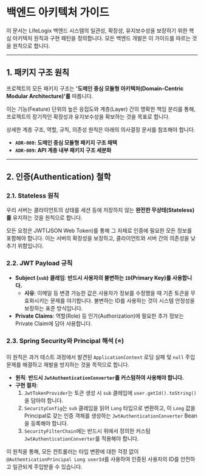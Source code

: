 # 백엔드 아키텍처 가이드

이 문서는 LifeLogix 백엔드 시스템의 일관성, 확장성, 유지보수성을 보장하기 위한 핵심 아키텍처 원칙과 구현 패턴을 정의합니다. 모든 백엔드 개발은 이 가이드를 따르는 것을 원칙으로 합니다.

---

## 1. 패키지 구조 원칙

프로젝트의 모든 패키지 구조는 **'도메인 중심 모듈형 아키텍처(Domain-Centric Modular Architecture)'를** 따릅니다.

이는 기능(Feature) 단위의 높은 응집도와 계층(Layer) 간의 명확한 책임 분리를 통해, 프로젝트의 장기적인 확장성과 유지보수성을 확보하는 것을 목표로 합니다.

상세한 계층 구조, 역할, 규칙, 의존성 원칙은 아래의 의사결정 문서를 참조해야 합니다.

-   **`ADR-008`: 도메인 중심 모듈형 패키지 구조 채택**
-   **`ADR-009`: API 계층 내부 패키지 구조 세분화**

---

## 2. 인증(Authentication) 철학

### 2.1. Stateless 원칙

우리 서버는 클라이언트의 상태를 세션 등에 저장하지 않는 **완전한 무상태(Stateless)를** 유지하는 것을 원칙으로 합니다.

모든 요청은 JWT(JSON Web Token)를 통해 그 자체로 인증에 필요한 모든 정보를 포함해야 합니다. 이는 서버의 확장성을 보장하고, 클라이언트와 서버 간의 의존성을 낮추기 위함입니다.

### 2.2. JWT Payload 규칙

-   **Subject (`sub`) 클레임**: **반드시 사용자의 불변하는 `ID`(Primary Key)를 사용합니다.**
    -   **사유**: 이메일 등 변경 가능한 값은 사용자가 정보를 수정했을 때 기존 토큰을 무효화시키는 문제를 야기합니다. 불변하는 ID를 사용하는 것이 시스템 안정성을 보장하는 표준 방식입니다.
-   **Private Claims**: 역할(Role) 등 인가(Authorization)에 필요한 추가 정보는 Private Claim에 담아 사용합니다.

### 2.3. Spring Security와 Principal 해석 (⭐)

이 원칙은 과거 테스트 과정에서 발견된 `ApplicationContext` 로딩 실패 및 `null` 주입 문제를 해결하고 재발을 방지하는 것을 목적으로 합니다.

-   **원칙**: **반드시 `JwtAuthenticationConverter`를 커스텀하여 사용해야 합니다.**
-   **구현 절차**:
    1.  `JwtTokenProvider`는 토큰 생성 시 `sub` 클레임에 `user.getId().toString()`을 담아야 합니다.
    2.  `SecurityConfig`는 `sub` 클레임을 읽어 `Long` 타입으로 변환하고, 이 `Long` 값을 Principal로 갖는 인증 객체를 생성하는 `JwtAuthenticationConverter` Bean을 등록해야 합니다.
    3.  `SecurityFilterChain`에는 반드시 위에서 정의한 커스텀 `JwtAuthenticationConverter`를 적용해야 합니다.

이 원칙을 통해, 모든 컨트롤러는 타입 변환에 대한 걱정 없이 `@AuthenticationPrincipal Long userId`를 사용하여 인증된 사용자의 ID를 안전하고 일관되게 주입받을 수 있습니다.
